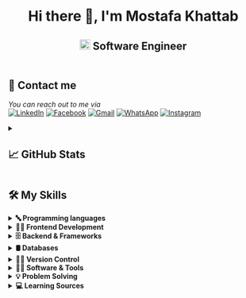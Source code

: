 <h1 align="center">Hi there 👋, I'm Mostafa Khattab</h1>
<h2 align="center">
  <img src="https://komarev.com/ghpvc/?username=Mostafa-khatab&style=for-the-badge&color=011627" alt="Profile Views" style="height:21px;">
 Software Engineer


</br>
</br>

<h2>🤙 Contact me</h2>
  <p>
    <i>You can reach out to me via</i><br>
    <a href="https://www.linkedin.com/in/mostafa-mohamed-b6aa8a275/" target="_blank"><img src="https://img.shields.io/badge/linkedin-%230077B5.svg?style=for-the-badge&logo=linkedin&logoColor=white" alt="LinkedIn"></a>
    <a href="https://www.facebook.com/profile.php?id=100015362012727" target="_blank"><img src="https://img.shields.io/badge/Facebook-%231877F2.svg?style=for-the-badge&logo=Facebook&logoColor=white" alt="Facebook"></a>
    <a href="mailto:maaastafakhatab200@gmail.com" target="_blank"><img src="https://img.shields.io/badge/Gmail-D14836?style=for-the-badge&logo=gmail&logoColor=white" alt="Gmail"></a>
    <a href="tel:+01008603339" target="_blank"><img src="https://img.shields.io/badge/WhatsApp-25D366?style=for-the-badge&logo=whatsapp&logoColor=white" alt="WhatsApp"></a>
    <a href="https://www.instagram.com/mostafakhat13/" target="_blank"><img src="https://img.shields.io/badge/Instagram-%23E4405F.svg?style=for-the-badge&logo=Instagram&logoColor=white" alt="Instagram"></a>
  </p>

<details>
  <summary><h2>📈 GitHub Stats</h2></summary>
  <div align="center">
    <img src="https://streak-stats.demolab.com?user=Mostafa-khatab&theme=nightowl&hide_border=true" alt="GitHub Streak" style="display: inline-block; margin-right: 20px;">
  </div>
  
  <div align="center">
    <img src="https://github-readme-stats.vercel.app/api/top-langs/?username=Mostafa-khatab&theme=nightowl&hide_border=true&layout=compact&line_height=" alt="Top Languages">
  </div>

  <div align="center">
        <img src="https://github-readme-activity-graph.vercel.app/graph?username=Mostafa-khatab&theme=rogue" alt="GitHub Activity Graph">
  </div>
</details>


## 🛠️ My Skills

<details>
  <summary><strong>🔤 Programming languages</strong></summary>
  <p align="left"> 
  
  ![JavaScript](https://img.shields.io/badge/javascript-%23323330.svg?style=for-the-badge&logo=javascript&logoColor=%23F7DF1E)
  ![Python](https://img.shields.io/badge/python-3670A0?style=for-the-badge&logo=python&logoColor=ffdd54)
  ![C](https://img.shields.io/badge/c-%2300599C.svg?style=for-the-badge&logo=c&logoColor=white)
  ![Java](https://img.shields.io/badge/java-%23ED8B00.svg?style=for-the-badge&logo=java&logoColor=white)
  ![C#](https://img.shields.io/badge/c%23-%23239120.svg?style=for-the-badge&logo=csharp&logoColor=white)
  ![C++](https://img.shields.io/badge/c++-%2300599C.svg?style=for-the-badge&logo=c%2B%2B&logoColor=white)
  
  </p>
</details>

<details>
  <summary><strong>👩‍💻 Frontend Development</strong></summary>
  <p align="left"> 
  
  ![HTML5](https://img.shields.io/badge/html5-%23E34F26.svg?style=for-the-badge&logo=html5&logoColor=white)
  ![CSS3](https://img.shields.io/badge/css3-%231572B6.svg?style=for-the-badge&logo=css3&logoColor=white)
  </p>
</details>


<details>
  <summary><strong>🗄️ Backend & Frameworks</strong></summary>
  <p align="left">
  
  ![.NET](https://img.shields.io/badge/.net-512BD4?style=for-the-badge&logo=.net&logoColor=white)  
  </p>
</details>

<details>
  <summary><strong>🛢 Databases</strong></summary>
  <p align="left">
  
  ![Sql](https://img.shields.io/badge/sql-CC2927?style=for-the-badge&logo=microsoft-sql-server&logoColor=white)
  
  </p>
</details>

<details>
  <summary><strong>👨‍💻 Version Control</strong></summary>
  <p align="left">
  
  ![Git](https://img.shields.io/badge/git-%23F05033.svg?style=for-the-badge&logo=git&logoColor=white)
  ![GitHub](https://img.shields.io/badge/github-%23121011.svg?style=for-the-badge&logo=github&logoColor=white)
  
  </p>
</details>

<details>
  <summary><strong>👨‍💻 Software & Tools</strong></summary>
  <p align="left">
  
  ![Markdown](https://img.shields.io/badge/markdown-%23000000.svg?style=for-the-badge&logo=markdown&logoColor=white)
  ![Windows Terminal](https://img.shields.io/badge/Windows%20Terminalt-%234D4D4D.svg?style=for-the-badge&logo=windows-terminal&logoColor=white)
  ![Visual Studio Code](https://img.shields.io/badge/Visual%20Studio%20Code-0078d7.svg?style=for-the-badge&logo=visual-studio-code&logoColor=white)
  ![Visual Studio](https://img.shields.io/badge/Visual%20Studio-5C2D91.svg?style=for-the-badge&logo=visual-studio&logoColor=white)
  ![Notion](https://img.shields.io/badge/Notion-%23000000.svg?style=for-the-badge&logo=notion&logoColor=white)
  
  </p>
</details>

<details>
  <summary><strong>💡 Problem Solving</strong></summary>
  <p align="left">
  
  [![AtCoder](https://img.shields.io/badge/AtCoder-1F8ACB?style=for-the-badge&logo=AtCoder&logoColor=white)](https://atcoder.jp/users/khattab)
  [![Codeforces](https://img.shields.io/badge/Codeforces-445f9d?style=for-the-badge&logo=Codeforces&logoColor=white)](https://codeforces.com/profile/Khattaab)
  
  </p>
</details>

<details>
  <summary><strong>💻 Learning Sources</strong></summary>
  <p align="left">
  
  ![ChatGPT](https://img.shields.io/badge/chatGPT-74aa9c?style=for-the-badge&logo=openai&logoColor=white)
  ![MDN Web Docs](https://img.shields.io/badge/MDN_Web_Docs-black?style=for-the-badge&logo=mdnwebdocs&logoColor=white)
  ![Udacity](https://img.shields.io/badge/Udacity-grey?style=for-the-badge&logo=udacity&logoColor=15B8E6)
  ![FreeCodeCamp](https://img.shields.io/badge/Freecodecamp-%23123.svg?&style=for-the-badge&logo=freecodecamp&logoColor=green)
  ![Udemy](https://img.shields.io/badge/Udemy-A435F0?style=for-the-badge&logo=Udemy&logoColor=white)
  ![Stack Overflow](https://img.shields.io/badge/-Stackoverflow-FE7A16?style=for-the-badge&logo=stack-overflow&logoColor=white)
  ![GeeksForGeeks](https://img.shields.io/badge/GeeksforGeeks-gray?style=for-the-badge&logo=geeksforgeeks&logoColor=35914c)
  ![YouTube](https://img.shields.io/badge/YouTube-%23FF0000.svg?style=for-the-badge&logo=YouTube&logoColor=white)
  
  </p>
</details>

